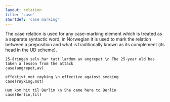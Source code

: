 ```yaml
---
layout: relation
title: 'case'
shortdef: 'case marking'
---
```

The case relation is used for any case-marking element which is treated as a separate syntactic word, in Norwegian it is used to mark the relation between a preposition and what is traditionally known as its complement (its head in the UD scheme).

~~~ sdparse
25-åringen selv har tatt lærdom av angrepet \n The 25-year old has taken a lesson from the attack
case(angrepet,av)
~~~

~~~ sdparse
effektivt mot røyking \n effective against smoking
case(røyking,mot)
~~~

~~~ sdparse
Hun kom hit til Berlin \n She came here to Berlin
case(Berlin,til)
~~~

